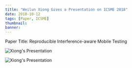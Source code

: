 ```yaml
---
title: "Weilun Xiong Gives a Presentation on ICSME 2018" 
date: 2018-10-12
tags: [Paper, ICSME]
thumbnail: 
banner:
---
```

Paper Title: Reproducible Interference-aware Mobile Testing

![Xiong's Presentation](/2018/10/12/Xiong-ICSME/pic2.jpg)

<!-- more -->
![Xiong's Presentation](/2018/10/12/Xiong-ICSME/pic1.jpg)

